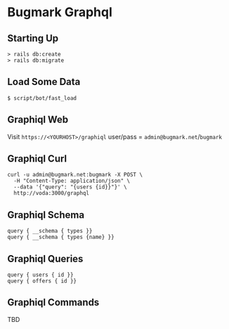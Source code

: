 # Bugmark Graphql

## Starting Up

    > rails db:create
    > rails db:migrate

## Load Some Data

    $ script/bot/fast_load
    
## Graphiql Web 

Visit `https://<YOURHOST>/graphiql`
user/pass = `admin@bugmark.net`/`bugmark`

## Graphiql Curl

    curl -u admin@bugmark.net:bugmark -X POST \
      -H "Content-Type: application/json" \
      --data '{"query": "{users {id}}"}' \
      http://voda:3000/graphql

## Graphiql Schema

    query { __schema { types }}
    query { __schema { types {name} }}

## Graphiql Queries

    query { users { id }}
    query { offers { id }}

## Graphiql Commands

TBD
